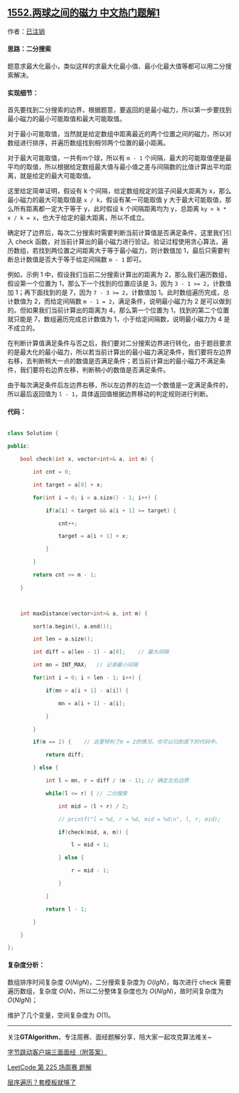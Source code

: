 ## [1552.两球之间的磁力 中文热门题解1](https://leetcode.cn/problems/magnetic-force-between-two-balls/solutions/100000/c-er-fen-sou-suo-ying-gai-neng-gei-ni-jiang-ming-b)

作者：[已注销](https://leetcode.cn/u/已注销)

#### 思路：二分搜索

题意求最大化最小，类似这样的求最大化最小值、最小化最大值等都可以用二分搜索解决。



#### 实现细节：

首先要找到二分搜索的边界，根据题意，要返回的是最小磁力，所以第一步要找到最小磁力的最小可能取值和最大可能取值。

对于最小可能取值，当然就是给定数组中距离最近的两个位置之间的磁力，所以对数组进行排序，并遍历数组找到相邻两个位置的最小距离。

对于最大可能取值，一共有m个球，所以有 `m - 1` 个间隔，最大的可能取值便是最平均的取值，所以根据给定数组最大值与最小值之差与间隔数的比值计算出平均距离，就是给定的最大可能取值。

这里给定简单证明，假设有 k 个间隔，给定数组规定的篮子间最大距离为 x，那么最小磁力的最大可能取值是 `x / k`，假设有某一可能取值 y 大于最大可能取值，那么所有距离都一定大于等于 y，此时假设 k 个间隔距离均为 y，总距离 `ky > k * x / k = x`，也大于给定的最大距离，所以不成立。

确定好了边界后，每次二分搜索时需要判断当前计算值是否满足条件，这里我们引入 check 函数，对当前计算出的最小磁力进行验证。验证过程使用贪心算法，遍历数组，若找到两位置之间距离大于等于最小磁力，则计数值加 1，最后只需要判断总计数值是否大于等于给定间隔数 `m - 1` 即可。

例如，示例 1 中，假设我们当前二分搜索计算出的距离为 2，那么我们遍历数组，假设第一个位置为 1，那么下一个找到的位置应该是 3，因为 `3 - 1 >= 2`，计数值加 1；再下面找到的是 7，因为 `7 - 3 >= 2`，计数值加 1。此时数组遍历完成，总计数值为 2，而给定间隔数 `m - 1 = 2`，满足条件，说明最小磁力为 2 是可以做到的。但如果我们当前计算出的距离为 4，那么第一个位置为 1，找到的第二个位置就只能是 7，数组遍历完成总计数值为 1，小于给定间隔数，说明最小磁力为 4 是不成立的。

在判断计算值满足条件与否之后，我们要对二分搜索边界进行转化，由于题目要求的是最大化的最小磁力，所以若当前计算出的最小磁力满足条件，我们要将左边界右移，去判断稍大一点的数值是否满足条件；若当前计算出的最小磁力不满足条件，我们要将右边界左移，判断稍小的数值是否满足条件。

由于每次满足条件后左边界右移，所以左边界的左边一个数值是一定满足条件的，所以最后返回值为 `l - 1`，具体返回值根据边界移动的判定规则进行判断。



#### 代码：

```C++ []
class Solution {
public:
    bool check(int x, vector<int>& a, int m) {
        int cnt = 0;
        int target = a[0] + x;
        for(int i = 0; i < a.size() - 1; i++) {
            if(a[i] < target && a[i + 1] >= target) {
                cnt++;
                target = a[i + 1] + x;
            }
        }
        return cnt >= m - 1;
    }
    
    int maxDistance(vector<int>& a, int m) {
        sort(a.begin(), a.end());
        int len = a.size();
        int diff = a[len - 1] - a[0];	 // 最大间隔
        int mn = INT_MAX;	// 记录最小间隔
        for(int i = 0; i < len - 1; i++) {
            if(mn > a[i + 1] - a[i]) {
                mn = a[i + 1] - a[i];
            }
        }
        if(m == 2) {	// 这里特判了m = 2的情况，也可以归到底下的代码中。
            return diff;
        } else {
            int l = mn, r = diff / (m - 1);	// 确定左右边界
            while(l <= r) {	// 二分搜索
                int mid = (l + r) / 2;
                // printf("l = %d, r = %d, mid = %d\n", l, r, mid);
                if(check(mid, a, m)) {
                    l = mid + 1;
                } else {
                    r = mid - 1;
                }
            }
            return l - 1;
        }
    }
};
```



#### 复杂度分析：

数组排序时间复杂度 $O(NlgN)$，二分搜索复杂度为 $O(lgN)$，每次进行 check 需要遍历数组，复杂度 $O(N)$，所以二分整体复杂度也为 $O(NlgN)$，故时间复杂度为 $O(NlgN)$；

维护了几个变量，空间复杂度为 $O(1)$。

---

关注**GTAlgorithm**，专注周赛、面经题解分享，陪大家一起攻克算法难关~

[字节跳动客户端三面面经（附答案）](https://mp.weixin.qq.com/s?__biz=Mzg3NzMzNzU1MA==&mid=2247486853&idx=1&sn=65548bb7073be1a53381b1202d1a590e&chksm=cf25c324f8524a328ac93411e4163a385390eaa1d90a01cda98bf3f1ddca36bc2d99f555571e#rd)

[LeetCode 第 225 场周赛 题解](https://mp.weixin.qq.com/s?__biz=Mzg3NzMzNzU1MA==&mid=2247486884&idx=1&sn=b296e0f10887332734828d2c6a27c30d&chksm=cf25c305f8524a136a6fb72b59487c0abcfa614a1a11e8d5b95d234c26acffd43bc12e034f33&token=930801497&lang=zh_CN#rd)

[层序遍历？套模板就够了](https://mp.weixin.qq.com/s?__biz=Mzg3NzMzNzU1MA==&mid=2247486641&idx=1&sn=a8d67161fd808c98a53ea532f0dc74c6&chksm=cf25c210f8524b06d9abc40a2314d81cf114e027caeb0a7a5182f0ffc9b997fa144512cb7316&token=1954703230&lang=zh_CN#rd)
